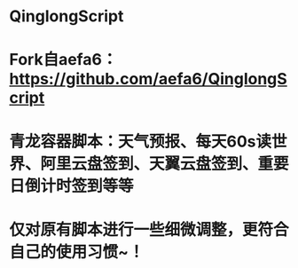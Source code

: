 # QinglongScript
# Fork自aefa6：https://github.com/aefa6/QinglongScript

# 青龙容器脚本：天气预报、每天60s读世界、阿里云盘签到、天翼云盘签到、重要日倒计时签到等等

# 仅对原有脚本进行一些细微调整，更符合自己的使用习惯~！
